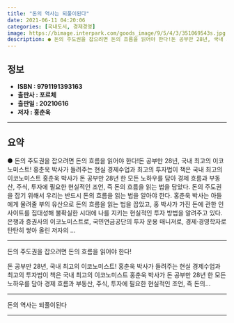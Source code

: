 ```yaml
---
title: "돈의 역사는 되풀이된다"
date: 2021-06-11 04:20:06
categories: [국내도서, 경제경영]
image: https://bimage.interpark.com/goods_image/9/5/4/3/351069543s.jpg
description: ● 돈의 주도권을 잡으려면 돈의 흐름을 읽어야 한다!돈 공부만 28년, 국내 최고의 이코노미스트! 홍춘욱 박사가 들려주는 현실 경제수업과 최고의 투자법이 책은 국내 최고의 이코노미스트 홍춘욱 박사가 돈 공부만 28년 한 모든 노하우를 담아 경제 흐름과 부동산, 주식, 투자에 필요한 현
---
```


## **정보**

- **ISBN : 9791191393163**
- **출판사 : 포르체**
- **출판일 : 20210616**
- **저자 : 홍춘욱**

------



## **요약**

●  돈의 주도권을 잡으려면 돈의 흐름을 읽어야 한다!돈 공부만 28년, 국내 최고의 이코노미스트! 홍춘욱 박사가 들려주는 현실 경제수업과 최고의 투자법이 책은 국내 최고의 이코노미스트 홍춘욱 박사가 돈 공부만 28년 한 모든 노하우를 담아 경제 흐름과 부동산, 주식, 투자에 필요한 현실적인 조언, 즉 돈의 흐름을 읽는 법을 담았다. 돈의 주도권을 잡기 위해서 우리는 반드시 돈의 흐름을 읽는 법을 알아야 한다. 홍춘욱 박사는 아들에게 물려줄 부의 유산으로 돈의 흐름을 읽는 법을 꼽았고, 홍 박사가 가진 돈에 관한 인사이트를 집대성해 불확실한 시대에 나를 지키는 현실적인 투자 방법을 알려주고 있다. 은행과 증권사의 이코노미스트로, 국민연금공단의 투자 운용 매니저로, 경제·경영학자로 탄탄히 쌓아 올린 저자의 ...

------

돈의 주도권을 잡으려면 돈의 흐름을 읽어야 한다!

돈 공부만 28년, 국내 최고의 이코노미스트! 
홍춘욱 박사가 들려주는 현실 경제수업과 최고의 투자법이 책은 국내 최고의 이코노미스트 홍춘욱 박사가 돈 공부만 28년 한 모든 노하우를 담아 경제 흐름과 부동산, 주식, 투자에 필요한 현실적인 조언, 즉 돈의... 

------


돈의 역사는 되풀이된다 

------



